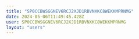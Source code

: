 ```yaml
---
title: "SP0CCBWSGGNEV6RCJ2XJD1RBVNXKC8WEKKMPRNMG"
date: 2024-05-06T11:49:45.428Z
user: SP0CCBWSGGNEV6RCJ2XJD1RBVNXKC8WEKKMPRNMG
layout: "users"
---
```

    